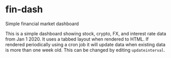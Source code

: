 # fin-dash
Simple financial market dashboard

This is a simple dashboard showing stock, crypto, FX, and interest rate data from Jan 1 2020. It uses a tabbed layout when rendered to HTML. If rendered periodically using a cron job it will update data when existing data is more than one week old. This can be changed  by editing `updateinterval`.
